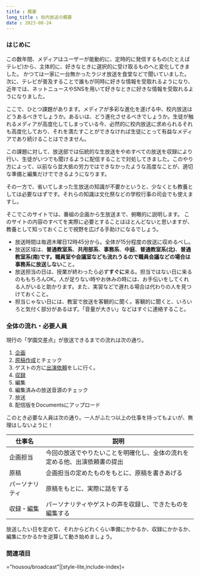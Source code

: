 ```yaml
---
title : 概要
long_title : 校内放送の概要
date : 2023-08-24
---
```


### はじめに
この数年間、メディアはユーザーが能動的に、定時的に発信するもの(たとえばテレビ)から、主体的に、好きなときに選択的に受け取るものへと変化してきました。
かつては一家に一台無かったラジオ放送を食堂などで聞いていました。次に、テレビが普及することで誰もが同時に好きな情報を受取れるようになり、近年では、ネットニュースやSNSを用いて好きなときに好きな情報を受取れるようになりました。

ここで、ひとつ課題があります。メディアが多彩な進化を遂げる中、校内放送はどうあるべきでしょうか。あるいは、どう進化させるべきでしょうか。生徒が触れるメディアが高度化してしまっている今、必然的に校内放送に求められるそれも高度化しており、それを満たすことができなければ生徒にとって有益なメディアであり続けることはできません。

この課題に対して、放送部では伝統的な生放送をやめすべての放送を収録により行い、生徒がいつでも聞けるように配信することで対処してきました。このやり方によって、以前なら並大抵の労力ではできなかったような高度なことが、適切な準備と編集だけでできるようになります。

その一方で、省いてしまった生放送の知識が不要かというと、少なくとも教養としては必要なはずです。それらの知識は文化祭などの学校行事の司会でも使えますし。

そこでこのサイトでは、番組の企画から生放送まで、俯瞰的に説明します。
このサイトの内容のすべてを実際に必要とすることはほとんどないと思いますが、教養として知っておくことで視野を広げる手助けになるでしょう。


- 放送時間は毎週木曜日12時45分から。全体が15分程度の放送に収めるべし。
- 放送区域は、**普通教室系**、**共用部系**、**事務系**、**中庭**、**普通教室系(北)**、**普通教室系(南)**です。職員室や会議室なども流れうるので職員会議などの場合は**事務系に放送しない**こと。
- 放送担当の日は、授業が終わったら必ず**すぐに**来る。担当ではない日に来るのももちろんOK。人が足りない時やお休みの時には、お手伝いをしてくれる人がいると助かります。また、実習などで遅れる場合は代わりの人を見つけておくこと。
- 担当じゃない日には、教室で放送を客観的に聞く。客観的に聞くと、いろいろと気付く部分があるはず。「音量が大きい」などはすぐに連絡すること。

### 全体の流れ・必要人員
現行の「学園交差点」が放送できるまでの流れは次の通り。

1. [企画](./design.md)
2. [原稿作成](./script.md)とチェック
3. ゲストの方に[出演依頼](./request.md)をしに行く。
4. [収録](./recording.md)
5. 編集
6. 編集済みの放送音源のチェック
7. 放送
8. 配信版をDocumentsにアップロード

このとき必要な人員は次の通り。一人がふたつ以上の仕事を持ってもよいが、無理はしないように！

|仕事名|説明|
|---|---|
|企画担当|今回の放送でやりたいことを明確化し、全体の流れを定める他、出演依頼書の提出|
|原稿|企画担当の定めたものをもとに、原稿を書きあげる|
|パーソナリティ|原稿をもとに、実際に話をする|
|収録・編集|パーソナリティやゲストの声を収録し、できたものを編集する|

放送したい日を定めて、それからどれくらい準備にかかるか、収録にかかるか、編集にかかるかを逆算して動き始めましょう。

### 関連項目

="housou/broadcast"|[style-lite,include-index]=